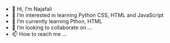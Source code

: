 - 👋 Hi, I’m Najafali
- 👀 I’m interested in learning Python CSS, HTML and JavaScript
- 🌱 I’m currently learning Pthon, HTML
- 💞️ I’m looking to collaborate on ...
- 📫 How to reach me ...

<!---
Najafali763/Najafali763 is a ✨ special ✨ repository because its `README.md` (this file) appears on your GitHub profile.
You can click the Preview link to take a look at your changes.
--->
